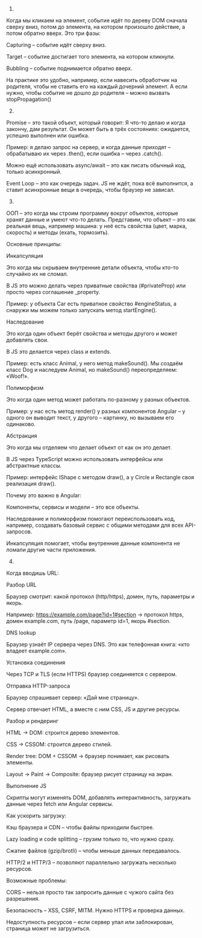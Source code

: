 1. 

Когда мы кликаем на элемент, событие идёт по дереву DOM сначала сверху вниз, потом до элемента, на котором произошло действие, а потом обратно вверх. Это три фазы: 

Capturing – событие идёт сверху вниз. 

Target – событие достигает того элемента, на котором кликнули. 

Bubbling – событие поднимается обратно вверх. 

На практике это удобно, например, если навесить обработчик на родителя, чтобы не ставить его на каждый дочерний элемент. А если нужно, чтобы событие не дошло до родителя – можно вызвать stopPropagation() 

 

2. 

Promise – это такой объект, который говорит: Я что-то делаю и когда закончу, дам результат. Он может быть в трёх состояниях: ожидается, успешно выполнен или ошибка. 

Пример: я делаю запрос на сервер, и когда данные приходят – обрабатываю их через .then(), если ошибка – через .catch(). 

Можно ещё использовать async/await – это как писать обычный код, только асинхронный. 

Event Loop – это как очередь задач. JS не ждёт, пока всё выполнится, а ставит асинхронные вещи в очередь, чтобы браузер не зависал. 

 

 

3. 

ООП – это когда мы строим программу вокруг объектов, которые хранят данные и умеют что-то делать. Представим, что объект – это как реальная вещь, например машина: у неё есть свойства (цвет, марка, скорость) и методы (ехать, тормозить). 

Основные принципы: 

Инкапсуляция 

Это когда мы скрываем внутренние детали объекта, чтобы кто-то случайно их не сломал. 

В JS это можно делать через приватные свойства (#privateProp) или просто через соглашение _property. 

Пример: у объекта Car есть приватное свойство #engineStatus, а снаружи мы можем только запускать метод startEngine(). 

Наследование 

Это когда один объект берёт свойства и методы другого и может добавлять свои. 

В JS это делается через class и extends. 

Пример: есть класс Animal, у него метод makeSound(). Мы создаём класс Dog и наследуем Animal, но makeSound() переопределяем: «Woof!». 

 

 

Полиморфизм 

Это когда один метод может работать по-разному у разных объектов. 

Пример: у нас есть метод render() у разных компонентов Angular – у одного он выводит текст, у другого – картинку, но вызываем его одинаково. 

 

Абстракция 

Это когда мы отделяем что делает объект от как он это делает. 

В JS через TypeScript можно использовать интерфейсы или абстрактные классы. 

Пример: интерфейс IShape с методом draw(), а у Circle и Rectangle своя реализация draw(). 

Почему это важно в Angular: 

Компоненты, сервисы и модели – это все объекты. 

Наследование и полиморфизм помогают переиспользовать код, например, создавать базовый сервис с общими методами для всех API-запросов. 

Инкапсуляция помогает, чтобы внутренние данные компонента не ломали другие части приложения. 

 

 

 

4. 

Когда вводишь URL: 

Разбор URL 

Браузер смотрит: какой протокол (http/https), домен, путь, параметры и якорь. 

Например: https://example.com/page?id=1#section → протокол https, домен example.com, путь /page, параметр id=1, якорь #section. 

DNS lookup 

Браузер узнаёт IP сервера через DNS. Это как телефонная книга: «кто владеет example.com». 

Установка соединения 

Через TCP и TLS (если HTTPS) браузер соединяется с сервером. 

Отправка HTTP-запроса 

Браузер спрашивает сервер: «Дай мне страницу». 

Сервер отвечает HTML, а вместе с ним CSS, JS и другие ресурсы. 

 

 

 

Разбор и рендеринг 

HTML → DOM: строится дерево элементов. 

CSS → CSSOM: строится дерево стилей. 

Render tree: DOM + CSSOM → браузер понимает, как рисовать элементы. 

Layout → Paint → Composite: браузер рисует страницу на экран. 

Выполнение JS 

Скрипты могут изменять DOM, добавлять интерактивность, загружать данные через fetch или Angular сервисы. 

 

Как ускорить загрузку: 

Кэш браузера и CDN – чтобы файлы приходили быстрее. 

Lazy loading и code splitting – грузим только то, что нужно сразу. 

Сжатие файлов (gzip/brotli) – чтобы меньше данных передавалось. 

HTTP/2 и HTTP/3 – позволяют параллельно загружать несколько ресурсов. 

 

 

 

Возможные проблемы: 

CORS – нельзя просто так запросить данные с чужого сайта без разрешения. 

Безопасность – XSS, CSRF, MITM. Нужно HTTPS и проверка данных. 

Недоступность ресурсов – если сервер упал или заблокирован, страница может не загрузиться. 

 

 

 

 

 

 
